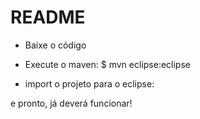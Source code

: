 # README #
* Baixe o código
* Execute o maven:
$ mvn eclipse:eclipse

* import o projeto para o eclipse:

e pronto, já deverá funcionar!

